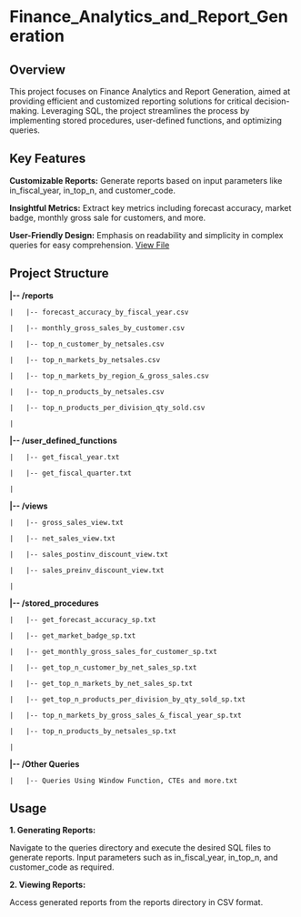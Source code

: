 # Finance_Analytics_and_Report_Generation

## Overview

This project focuses on Finance Analytics and Report Generation, aimed at providing efficient and customized reporting solutions for critical decision-making. Leveraging SQL, the project streamlines the process by implementing stored procedures, user-defined functions, and optimizing queries.

## Key Features

**Customizable Reports:** Generate reports based on input parameters like in_fiscal_year, in_top_n, and customer_code.

**Insightful Metrics:** Extract key metrics including forecast accuracy, market badge, monthly gross sale for customers, and more.

**User-Friendly Design:** Emphasis on readability and simplicity in complex queries for easy comprehension. [View File](https://github.com/lokeshbhangale/SQL_Project_Finance_Analytics_and_Report_Generation/blob/main/Report%20in%20csv/forecast_accuracy_by_fiscal_year.csv) 

## Project Structure

  **|-- /reports**

    |   |-- forecast_accuracy_by_fiscal_year.csv  
    
    |   |-- monthly_gross_sales_by_customer.csv
    
    |   |-- top_n_customer_by_netsales.csv
    
    |   |-- top_n_markets_by_netsales.csv

    |   |-- top_n_markets_by_region_&_gross_sales.csv

    |   |-- top_n_products_by_netsales.csv

    |   |-- top_n_products_per_division_qty_sold.csv
    
    |
    
  **|-- /user_defined_functions**
    
    |   |-- get_fiscal_year.txt

    |   |-- get_fiscal_quarter.txt
    
    |
    
  **|-- /views**
    
    |   |-- gross_sales_view.txt
    
    |   |-- net_sales_view.txt
    
    |   |-- sales_postinv_discount_view.txt

    |   |-- sales_preinv_discount_view.txt
    
    |
    
  **|-- /stored_procedures**
    
    |   |-- get_forecast_accuracy_sp.txt
    
    |   |-- get_market_badge_sp.txt
    
    |   |-- get_monthly_gross_sales_for_customer_sp.txt

    |   |-- get_top_n_customer_by_net_sales_sp.txt

    |   |-- get_top_n_markets_by_net_sales_sp.txt

    |   |-- get_top_n_products_per_division_by_qty_sold_sp.txt

    |   |-- top_n_markets_by_gross_sales_&_fiscal_year_sp.txt

    |   |-- top_n_products_by_netsales_sp.txt
    
    |
    
  **|-- /Other Queries**
  
    |   |-- Queries Using Window Function, CTEs and more.txt

## Usage

**1. Generating Reports:**

Navigate to the queries directory and execute the desired SQL files to generate reports.
Input parameters such as in_fiscal_year, in_top_n, and customer_code as required.

**2. Viewing Reports:**

Access generated reports from the reports directory in CSV format.
